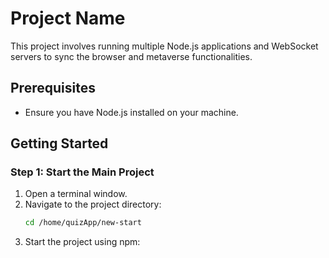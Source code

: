 # Project Name

This project involves running multiple Node.js applications and WebSocket servers to sync the browser and metaverse functionalities.

## Prerequisites

- Ensure you have Node.js installed on your machine.

## Getting Started

### Step 1: Start the Main Project

1. Open a terminal window.
2. Navigate to the project directory:
   ```sh
   cd /home/quizApp/new-start
3. Start the project using npm:
   ```npm start

